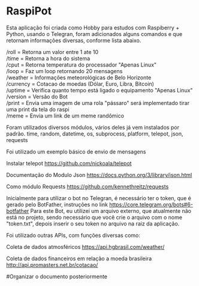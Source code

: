 # RaspiPot

Esta aplicação foi criada como Hobby para estudos com Raspiberry + Python, usando o Telegran, foram adicionados alguns comandos e que retornam informações diversas, conforme lista abaixo.

/roll = Retorna um valor entre 1 ate 10</br>
/time = Retorna a hora do sistema</br>
/cput = Retorna temperatura do processador "Apenas Linux"</br>
/loop = Faz um loop retornando 20 mensagens</br>
/weather = Informações meteorológicas de Belo Horizonte</br>
/currency = Cotacao de moedas (Dólar, Euro, Libra, Bitcoin)</br>
/uptime = Verifica quanto tempo está ligado o equipamento "Apenas Linux"</br>
/version = Versão do Bot</br>
/print = Envia uma imagem de uma rola "pássaro" será implementado tirar uma print da tela do raspi</br>
/meme = Envia um link de um meme randômico</br>

Foram utilizados diversos módulos, vários deles já vem instalados por padrão.
time, random, datetime, os, subprocess, platform, telepot, json, requests 

Foi utilizado um exemplo básico de envio de mensagens 

Instalar telepot
https://github.com/nickoala/telepot

Documentação do Modulo Json
https://docs.python.org/3/library/json.html

Como módulo Requests
https://github.com/kennethreitz/requests

Inicialmente para utilizar o bot no Telegran, é necessário ter o token, que é gerado pelo BotFather, instruções no link https://core.telegram.org/bots#6-botfather
Para este Bot, eu utilizei um arquivo externo, que atualmente não está no projeto, sendo necessário que você crie o arquivo com o nome "token.txt", depois inserir o seu token no arquivo na raiz da aplicação.

Foi utilizado outras APIs, com funções diversas como:

Coleta de dados atmosféricos https://api.hgbrasil.com/weather/

Coleta de dados financeiros em relação a moeda brasileira http://api.promasters.net.br/cotacao/

#Organizar o documento posteriormente